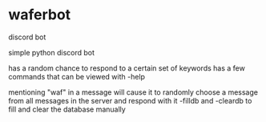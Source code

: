 # waferbot
discord bot

simple python discord bot

has a random chance to respond to a certain set of keywords
has a few commands that can be viewed with -help

mentioning "waf" in a message will cause it to randomly choose a message from all messages in the server and respond with it
-filldb and -cleardb to fill and clear the database manually

